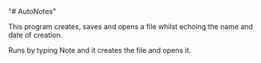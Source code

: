 "# AutoNotes" 

This program creates, saves and opens a file whilst echoing the name and date of creation.

Runs by typing Note <filename> <filetype> and it creates the file and opens it.